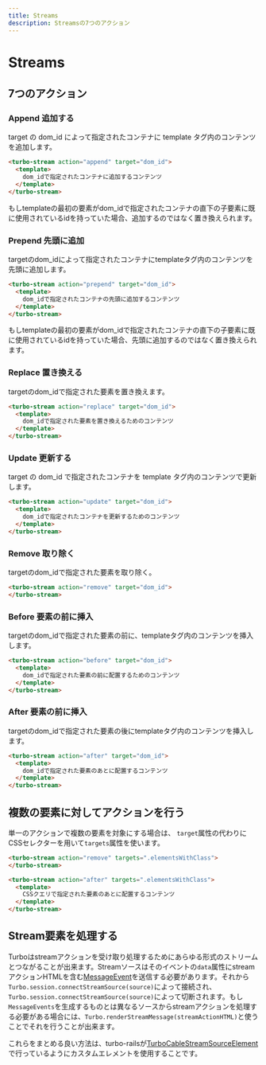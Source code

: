 ```yaml
---
title: Streams
description: Streamsの7つのアクション
---
```


# Streams

## 7つのアクション

### Append 追加する
target の dom_id によって指定されたコンテナに template タグ内のコンテンツを追加します。

```html
<turbo-stream action="append" target="dom_id">
  <template>
    dom_idで指定されたコンテナに追加するコンテンツ
  </template>
</turbo-stream>
```

もしtemplateの最初の要素がdom_idで指定されたコンテナの直下の子要素に既に使用されているidを持っていた場合、追加するのではなく置き換えられます。

### Prepend 先頭に追加
targetのdom_idによって指定されたコンテナにtemplateタグ内のコンテンツを先頭に追加します。

```html
<turbo-stream action="prepend" target="dom_id">
  <template>
    dom_idで指定されたコンテナの先頭に追加するコンテンツ
  </template>
</turbo-stream>
```

もしtemplateの最初の要素がdom_idで指定されたコンテナの直下の子要素に既に使用されているidを持っていた場合、先頭に追加するのではなく置き換えられます。

### Replace 置き換える
targetのdom_idで指定された要素を置き換えます。

```html
<turbo-stream action="replace" target="dom_id">
  <template>
    dom_idで指定された要素を置き換えるためのコンテンツ
  </template>
</turbo-stream>
```

### Update 更新する
target の dom_id で指定されたコンテナを template タグ内のコンテンツで更新します。

```html
<turbo-stream action="update" target="dom_id">
  <template>
    dom_idで指定されたコンテナを更新するためのコンテンツ
  </template>
</turbo-stream>
```

### Remove 取り除く
targetのdom_idで指定された要素を取り除く。

```html
<turbo-stream action="remove" target="dom_id">
</turbo-stream>
```

### Before 要素の前に挿入
targetのdom_idで指定された要素の前に、templateタグ内のコンテンツを挿入します。

```html
<turbo-stream action="before" target="dom_id">
  <template>
    dom_idで指定された要素の前に配置するためのコンテンツ
  </template>
</turbo-stream>
```

### After 要素の前に挿入
targetのdom_idで指定された要素の後にtemplateタグ内のコンテンツを挿入します。

```html
<turbo-stream action="after" target="dom_id">
  <template>
    dom_idで指定された要素のあとに配置するコンテンツ
  </template>
</turbo-stream>
```

## 複数の要素に対してアクションを行う
単一のアクションで複数の要素を対象にする場合は、 `target`属性の代わりにCSSセレクターを用いて`targets`属性を使います。

```html
<turbo-stream action="remove" targets=".elementsWithClass">
</turbo-stream>

<turbo-stream action="after" targets=".elementsWithClass">
  <template>
    CSSクエリで指定された要素のあとに配置するコンテンツ
  </template>
</turbo-stream>
```

## Stream要素を処理する
Turboはstreamアクションを受け取り処理するためにあらゆる形式のストリームとつながることが出来ます。Streamソースはそのイベントの`data`属性にstreamアクションHTMLを含む[MessageEvent](https://developer.mozilla.org/ja/docs/Web/API/MessageEvent)を送信する必要があります。それから `Turbo.session.connectStreamSource(source)`によって接続され、`Turbo.session.connectStreamSource(source)`によって切断されます。もし`MessageEvents`を生成するものとは異なるソースからstreamアクションを処理する必要がある場合には、`Turbo.renderStreamMessage(streamActionHTML)`と使うことでそれを行うことが出来ます。

これらをまとめる良い方法は、turbo-railsが[TurboCableStreamSourceElement](https://github.com/hotwired/turbo-rails/blob/main/app/javascript/turbo/cable_stream_source_element.js)で行っているようにカスタムエレメントを使用することです。
